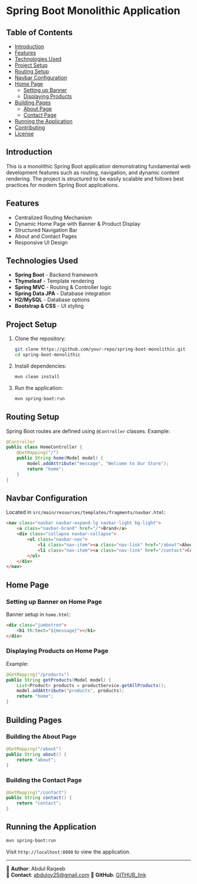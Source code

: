 # Spring Boot Monolithic Application

## Table of Contents
- [Introduction](#introduction)
- [Features](#features)
- [Technologies Used](#technologies-used)
- [Project Setup](#project-setup)
- [Routing Setup](#routing-setup)
- [Navbar Configuration](#navbar-configuration)
- [Home Page](#home-page)
  - [Setting up Banner](#setting-up-banner-on-home-page)
  - [Displaying Products](#displaying-products-on-home-page)
- [Building Pages](#building-pages)
  - [About Page](#building-the-about-page)
  - [Contact Page](#building-the-contact-page)
- [Running the Application](#running-the-application)
- [Contributing](#contributing)
- [License](#license)

## Introduction
This is a monolithic Spring Boot application demonstrating fundamental web development features such as routing, navigation, and dynamic content rendering. The project is structured to be easily scalable and follows best practices for modern Spring Boot applications.

## Features
- Centralized Routing Mechanism
- Dynamic Home Page with Banner & Product Display
- Structured Navigation Bar
- About and Contact Pages
- Responsive UI Design

## Technologies Used
- **Spring Boot** - Backend framework
- **Thymeleaf** - Template rendering
- **Spring MVC** - Routing & Controller logic
- **Spring Data JPA** - Database integration
- **H2/MySQL** - Database options
- **Bootstrap & CSS** - UI styling

## Project Setup
1. Clone the repository:
   ```sh
   git clone https://github.com/your-repo/spring-boot-monolithic.git
   cd spring-boot-monolithic
   ```
2. Install dependencies:
   ```sh
   mvn clean install
   ```
3. Run the application:
   ```sh
   mvn spring-boot:run
   ```

## Routing Setup
Spring Boot routes are defined using `@Controller` classes. Example:
```java
@Controller
public class HomeController {
    @GetMapping("/")
    public String home(Model model) {
        model.addAttribute("message", "Welcome to Our Store");
        return "home";
    }
}
```

## Navbar Configuration
Located in `src/main/resources/templates/fragments/navbar.html`:
```html
<nav class="navbar navbar-expand-lg navbar-light bg-light">
    <a class="navbar-brand" href="/">Brand</a>
    <div class="collapse navbar-collapse">
        <ul class="navbar-nav">
            <li class="nav-item"><a class="nav-link" href="/about">About</a></li>
            <li class="nav-item"><a class="nav-link" href="/contact">Contact</a></li>
        </ul>
    </div>
</nav>
```

## Home Page
### Setting up Banner on Home Page
Banner setup in `home.html`:
```html
<div class="jumbotron">
    <h1 th:text="${message}"></h1>
</div>
```

### Displaying Products on Home Page
Example:
```java
@GetMapping("/products")
public String getProducts(Model model) {
    List<Product> products = productService.getAllProducts();
    model.addAttribute("products", products);
    return "home";
}
```

## Building Pages
### Building the About Page
```java
@GetMapping("/about")
public String about() {
    return "about";
}
```

### Building the Contact Page
```java
@GetMapping("/contact")
public String contact() {
    return "contact";
}
```

## Running the Application
```sh
mvn spring-boot:run
```
Visit `http://localhost:8080` to view the application.

---

📍 **Author**: Abdul Raqeeb  
📧 **Contact**: abduloy25@gmail.com 
🔗 **GitHub**: [GITHUB_link](https://github.com/Abddev-rqb)